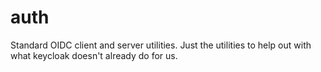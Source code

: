 # auth

Standard OIDC client and server utilities. Just the utilities to help out with what keycloak doesn't already do for us.
